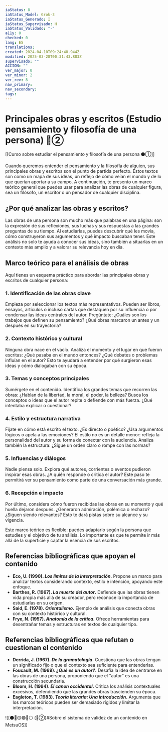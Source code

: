 ```yaml
---
iaStatus: 8
iaStatus_Model: Grok-3
iaStatus_Generado: I
iaStatus_Supervisado: H
iaStatus_Validado: "-"
a11y: 0
checked: 0
lang: ES
translations: 
created: 2024-04-10T09:24:48.944Z
modified: 2025-03-28T00:31:43.883Z
supervisado: ""
ACCION: ""
ver_major: 0
ver_minor: 2
ver_rev: 8
nav_primary: 
nav_secondary: 
tags:
---
```

# Principales obras y escritos (Estudio pensamiento y filosofía de una persona) 🔴②

[[Curso sobre estudiar el pensamiento y filosofía de una persona ⚫①]]


Cuando queremos entender el pensamiento y la filosofía de alguien, sus principales obras y escritos son el punto de partida perfecto. Estos textos son como un mapa de sus ideas, un reflejo de cómo veían el mundo y de lo que querían aportar a su campo. A continuación, te presento un marco teórico general que puedes usar para analizar las obras de cualquier figura, sea un filósofo, un escritor o un pensador de cualquier disciplina.

## ¿Por qué analizar las obras y escritos?

Las obras de una persona son mucho más que palabras en una página: son la expresión de sus reflexiones, sus luchas y sus respuestas a las grandes preguntas de su tiempo. Al estudiarlas, puedes descubrir qué les movía, cómo construyeron sus argumentos y qué impacto buscaban tener. Este análisis no solo te ayuda a conocer sus ideas, sino también a situarlas en un contexto más amplio y a valorar su relevancia hoy en día.

## Marco teórico para el análisis de obras

Aquí tienes un esquema práctico para abordar las principales obras y escritos de cualquier persona:

### 1. Identificación de las obras clave
Empieza por seleccionar los textos más representativos. Pueden ser libros, ensayos, artículos o incluso cartas que destaquen por su influencia o por condensar las ideas centrales del autor. Pregúntate: ¿Cuáles son los trabajos que definen su pensamiento? ¿Qué obras marcaron un antes y un después en su trayectoria?

### 2. Contexto histórico y cultural
Ninguna obra nace en el vacío. Analiza el momento y el lugar en que fueron escritas: ¿Qué pasaba en el mundo entonces? ¿Qué debates o problemas influían en el autor? Esto te ayudará a entender por qué surgieron esas ideas y cómo dialogaban con su época.

### 3. Temas y conceptos principales
Sumérgete en el contenido. Identifica los grandes temas que recorren las obras: ¿Hablan de la libertad, la moral, el poder, la belleza? Busca los conceptos o ideas que el autor repite o defiende con más fuerza. ¿Qué intentaba explicar o cuestionar?

### 4. Estilo y estructura narrativa
Fíjate en cómo está escrito el texto. ¿Es directo o poético? ¿Usa argumentos lógicos o apela a las emociones? El estilo no es un detalle menor: refleja la personalidad del autor y su forma de conectar con la audiencia. Analiza también la estructura: ¿Sigue un orden claro o rompe con las normas?

### 5. Influencias y diálogos
Nadie piensa solo. Explora qué autores, corrientes o eventos pudieron inspirar esas obras. ¿A quién responde o critica el autor? Este paso te permitirá ver su pensamiento como parte de una conversación más grande.

### 6. Recepción e impacto
Por último, considera cómo fueron recibidas las obras en su momento y qué huella dejaron después. ¿Generaron admiración, polémica o rechazo? ¿Siguen siendo relevantes? Esto te dará pistas sobre su alcance y su vigencia.

Este marco teórico es flexible: puedes adaptarlo según la persona que estudies y el objetivo de tu análisis. Lo importante es que te permite ir más allá de la superficie y captar la esencia de sus escritos.

## Referencias bibliográficas que apoyan el contenido

- **Eco, U. (1990). *Los límites de la interpretación*.** Propone un marco para analizar textos considerando contexto, estilo e intención, apoyando este enfoque.
- **Barthes, R. (1967). *La muerte del autor*.** Defiende que las obras tienen vida propia más allá de su creador, pero reconoce la importancia de estudiarlas en su origen.
- **Said, E. (1978). *Orientalismo*.** Ejemplo de análisis que conecta obras con su contexto histórico y cultural.
- **Frye, N. (1957). *Anatomía de la crítica*.** Ofrece herramientas para desentrañar temas y estructuras en textos de cualquier tipo.

## Referencias bibliográficas que refutan o cuestionan el contenido

- **Derrida, J. (1967). *De la gramatología*.** Cuestiona que las obras tengan un significado fijo o que el contexto sea suficiente para entenderlas.
- **Foucault, M. (1969). *¿Qué es un autor?*.** Desafía la idea de centrarse en las obras de una persona, proponiendo que el "autor" es una construcción secundaria.
- **Bloom, H. (1994). *El canon occidental*.** Critica los análisis contextuales excesivos, defendiendo que las grandes obras trascienden su época.
- **Eagleton, T. (1983). *Teoría literaria: Una introducción*.** Argumenta que los marcos teóricos pueden ser demasiado rígidos y limitar la interpretación.

![[⚫🔴🟡🟢🔵⚪ (🔴②)#Sobre el sistema de validez de un contenido en MetsuOS]]